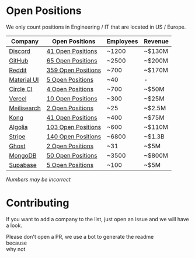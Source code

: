 # Open Positions

We only count positions in Engineering / IT that are located in US / Europe.

| Company | Open Positions | Employees | Revenue |
|---|---|---|---|
| [Discord](https://discord.com/) | [41 Open Positions](https://discord.com/jobs?team=engineering) | ~1200 | ~$130M |
| [GitHub](https://github.com/) | [65 Open Positions](https://github.com/about/careers) | ~2500 | ~$200M |
| [Reddit](https://www.reddit.com/) | [359 Open Positions](https://www.redditinc.com/careers) | ~700 | ~$170M |
| [Material UI](https://mui.com/) | [5 Open Positions](https://mui.com/careers) | ~40 | - |
| [Circle CI](https://circleci.com/) | [4 Open Positions](https://circleci.com/careers/jobs/) | ~700 | ~$50M |
| [Vercel](https://vercel.com/home) | [10 Open Positions](https://vercel.com/careers?department=Engineering) | ~300 | ~$25M |
| [Meilisearch](https://www.meilisearch.com/) | [2 Open Positions](https://jobs.lever.co/meili) | ~25 | ~$2.5M |
| [Kong](https://konghq.com/kong) | [41 Open Positions](https://jobs.lever.co/kong?department=Engineering) | ~400 | ~$75M |
| [Algolia](https://www.algolia.com/) | [103 Open Positions](https://www.algolia.com/careers/?query=&amp;page=1&amp;configure%5BclickAnalytics%5D=true&amp;configure%5BhitsPerPage%5D=15&amp;hierarchicalMenu%5Bcategories.lvl0%5D=R%26D) | ~600 | ~$110M |
| [Stripe](https://stripe.com/) | [140 Open Positions](https://stripe.com/jobs/search) | ~6800 | ~$1.3B |
| [Ghost](https://ghost.org/) | [2 Open Positions](https://careers.ghost.org/) | ~31 | ~$5M |
| [MongoDB](https://www.mongodb.com/careers/departments/engineering) | [50 Open Positions](https://www.mongodb.com/careers/departments/engineering) | ~3500 | ~$800M |
| [Supabase](https://supabase.com/) | [5 Open Positions](https://boards.greenhouse.io/supabase) | ~100 | ~$5M |

*Numbers may be incorrect*

# Contributing

If you want to add a company to the list, just open an issue and we will have a look.

Please don't open a PR, we use a bot to generate the readme  
because  
why not